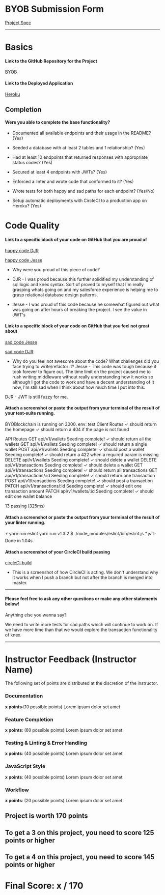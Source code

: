 # BYOB Submission Form

[Project Spec](http://frontend.turing.io/projects/build-your-own-backend.html)

------

# Basics

#### Link to the GitHub Repository for the Project
[BYOB](https://github.com/davidjryan/BYOBlockchain)

#### Link to the Deployed Application
[Heroku](https://byoblockchain.herokuapp.com)


## Completion

#### Were you able to complete the base functionality?

* Documented all available endpoints and their usage in the README?
(Yes)

* Seeded a database with at least 2 tables and 1 relationship?
(Yes)

* Had at least 10 endpoints that returned responses with appropriate status codes?
(Yes)

* Secured at least 4 endpoints with JWTs?
(Yes)

* Enforced a linter and wrote code that conformed to it?
(Yes)

* Wrote tests for both happy and sad paths for each endpoint?
(Yes/No)

* Setup automatic deployments with CircleCI to a production app on Heroku?
(Yes)

# Code Quality

#### Link to a specific block of your code on GitHub that you are proud of
[happy code DJR](https://github.com/davidjryan/BYOBlockchain/blob/2a71d84928e01719dbe8f65850a4e11a8ca879dd/server.js#L210-L223)

[happy code Jesse](https://github.com/davidjryan/BYOBlockchain/blob/47e66a9c041e5609c8a072e97466c695a6354aff/server.js#L33-L59)

* Why were you proud of this piece of code?
- DJR - I was proud because this further solidified my understanding of sql logic and knex syntax.  Sort of proved to myself that I'm really grasping whats going on and my salesforce experience is helping me to grasp relational database design patterns.

- Jesse - I was proud of this code because he somewhat figured out what was going on after hours of breaking the project. I see the value in JWT's 

#### Link to a specific block of your code on GitHub that you feel not great about
[sad code Jesse](https://github.com/davidjryan/BYOBlockchain/blob/47e66a9c041e5609c8a072e97466c695a6354aff/server.js#L61-L73)

[sad code DJR](https://github.com/davidjryan/BYOBlockchain/blob/b041ec175101694f9a06138de489953457188b7b/server.js#L61-L73)

* Why do you feel not awesome about the code? What challenges did you face trying to write/refactor it?
Jesse - This code was tough because it took forever to figure out. The time limit on the project caused me to rush writing middleware without really understanding how it works so although I got the code to work and have a decent understanding of it now, I'm still sad when I think about how much time I put into this.

DJR - JWT is still fuzzy for me.

#### Attach a screenshot or paste the output from your terminal of the result of your test-suite running.

BYOBlockchain is running on 3000. env: test
  Client Routes
    ✓ should return the homepage
    ✓ should return a 404 if the page is not found

  API Routes
    GET api/v1/wallets
Seeding complete!
      ✓ should return all the wallets
    GET api/v1/wallets
Seeding complete!
      ✓ should return a single wallet
    POST api/v1/wallets
Seeding complete!
      ✓ should post a wallet
Seeding complete!
      ✓ should return a 422 when a required param is missing
    DELETE api/v1/wallets
Seeding complete!
      ✓ should delete a wallet
    DELETE api/v1/transactions
Seeding complete!
      ✓ should delete a wallet
    GET api/v1/transactions
Seeding complete!
      ✓ should return all transactions
    GET api/v1/transactions/:id
Seeding complete!
      ✓ should return one transaction
    POST api/v1/transactions
Seeding complete!
      ✓ should post a transaction
    PATCH api/v1/transactions/:id
Seeding complete!
      ✓ should edit one transaction amount
    PATCH api/v1/wallets/:id
Seeding complete!
      ✓ should edit one wallet balance


  13 passing (325ms)

#### Attach a screenshot or paste the output from your terminal of the result of your linter running.

⚡ yarn run eslint
yarn run v1.3.2
$ ./node_modules/eslint/bin/eslint.js *.js
✨  Done in 1.04s.

#### Attach a screenshot of your CircleCI build passing

[circleCI build](https://github.com/davidjryan/BYOBlockchain/blob/master/Screen%20Shot%202018-02-09%20at%207.16.47%20PM.png)
- This is a screenshot of how CircleCI is acting. We don't understand why it works when I push a branch but not after the branch is merged into master.
-----

#### Please feel free to ask any other questions or make any other statements below!

Anything else you wanna say?

We need to write more tests for sad paths which will continue to work on. If we have more time than that we would explore the transaction functionality of knex.

-----


# Instructor Feedback (Instructor Name)

The following set of points are distributed at the discretion of the instructor.

### Documentation

**x points**:(10 possible points) Lorem ipsum dolor set amet

### Feature Completion

**x points**: (60 possible points) Lorem ipsum dolor set amet

### Testing & Linting & Error Handling

**x points**: (40 possible points) Lorem ipsum dolor set amet

### JavaScript Style

**x points**: (40 possible points) Lorem ipsum dolor set amet

### Workflow

**x points**: (20 possible points) Lorem ipsum dolor set amet

## Project is worth 170 points

## To get a 3 on this project, you need to score 125 points or higher
## To get a 4 on this project, you need to score 145 points or higher

# Final Score: x / 170

